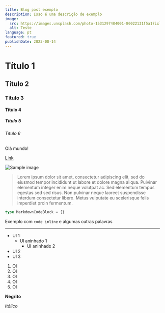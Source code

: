 ```yaml
---
title: Blog post exemplo
description: Isso é uma descrição de exemplo
image:
  src: https://images.unsplash.com/photo-1531297484001-80022131f5a1?ixlib=rb-4.0.3&ixid=M3wxMjA3fDB8MHxwaG90by1wYWdlfHx8fGVufDB8fHx8fA%3D%3D&auto=format&fit=crop&w=1120&q=80
  alt: Teste
language: pt
featured: true
publishDate: 2023-08-14
---
```


# Título 1

## Título 2

### Título 3

#### Título 4

##### Título 5

###### Título 6

Olá mundo!

[Link](/)

![Sample image](https://images.unsplash.com/photo-1566837945700-30057527ade0?ixlib=rb-4.0.3&ixid=M3wxMjA3fDB8MHxwaG90by1wYWdlfHx8fGVufDB8fHx8fA%3D%3D&auto=format&fit=crop&w=1470&q=80)

> Lorem ipsum dolor sit amet, consectetur adipiscing elit, sed do eiusmod tempor incididunt ut labore et dolore magna aliqua. Pulvinar elementum integer enim neque volutpat ac. Sed elementum tempus egestas sed sed risus. Non pulvinar neque laoreet suspendisse interdum consectetur libero. Metus vulputate eu scelerisque felis imperdiet proin fermentum.

```ts
type MarkdownCodeBlock = {}
```

Exemplo com `code inline` e algumas outras palavras

---

- Ul 1
  - Ul aninhado 1
    - Ul aninhado 2
- Ul 2
- Ul 3

1. Ol
2. Ol
3. Ol
4. Ol
5. Ol

**Negrito**

_Itálico_

